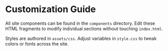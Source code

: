 # Customization Guide

All site components can be found in the `components` directory. Edit these HTML fragments to modify individual sections without touching `index.html`.

Styles are authored in `assets/css`. Adjust variables in `style.css` to tweak colors or fonts across the site.

